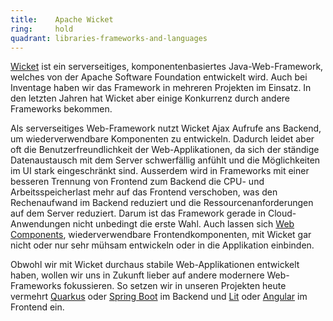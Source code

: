 ```yaml
---
title:    Apache Wicket  
ring:     hold  
quadrant: libraries-frameworks-and-languages
---
```


[Wicket][apache-wicket] ist ein serverseitiges, komponentenbasiertes Java-Web-Framework, welches von der Apache Software
Foundation entwickelt wird. Auch bei Inventage haben wir das Framework in mehreren Projekten im Einsatz. In den letzten
Jahren hat Wicket aber einige Konkurrenz durch andere Frameworks bekommen.

Als serverseitiges Web-Framework nutzt Wicket Ajax Aufrufe ans Backend, um wiederverwendbare Komponenten zu entwickeln.
Dadurch leidet aber oft die Benutzerfreundlichkeit der Web-Applikationen, da sich der ständige Datenaustausch mit dem
Server schwerfällig anfühlt und die Möglichkeiten im UI stark eingeschränkt sind. Ausserdem wird in Frameworks mit einer
besseren Trennung von Frontend zum Backend die CPU- und Arbeitsspeicherlast mehr auf das Frontend verschoben, was den
Rechenaufwand im Backend reduziert und die Ressourcenanforderungen auf dem Server reduziert. Darum ist das Framework
gerade in Cloud-Anwendungen nicht unbedingt die erste Wahl. Auch lassen sich [Web Components][web-components],
wiederverwendbare Frontendkomponenten, mit Wicket gar nicht oder nur sehr mühsam entwickeln oder in die Applikation
einbinden.

Obwohl wir mit Wicket durchaus stabile Web-Applikationen entwickelt haben, wollen wir uns in Zukunft lieber auf andere
modernere Web-Frameworks fokussieren. So setzen wir in unseren Projekten heute vermehrt [Quarkus][quarkus]
oder [Spring Boot][spring-boot] im Backend und [Lit][lit] oder [Angular][angular] im Frontend ein.

[apache-wicket]: https://wicket.apache.org/
[web-components]: ../concepts-and-methods/web-components.html
[quarkus]: quarkus.html
[spring-boot]: spring-boot.html
[lit]: lit.html
[angular]: angular.html
